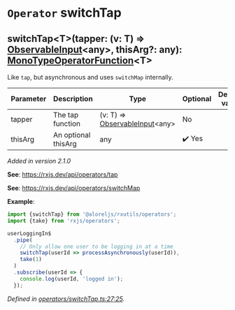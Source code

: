 # `Operator` switchTap

## switchTap\<T>(tapper: (v: T) => [ObservableInput](https://rxjs.dev/api/index/type-alias/ObservableInput)\<any>, thisArg?: any): [MonoTypeOperatorFunction](https://rxjs.dev/api/index/interface/MonoTypeOperatorFunction)\<T>

Like <code>tap</code>, but asynchronous and uses <code>switchMap</code> internally.

| **Parameter** | **Description** | **Type** | **Optional** | **Default value** |
|---------------|-----------------|----------|--------------|-------------------|
| tapper | The tap function | <span>(v: T) => [ObservableInput](https://rxjs.dev/api/index/type-alias/ObservableInput)\<any></span> | No |  |
| thisArg | An optional thisArg | <span>any</span> | :heavy_check_mark: Yes |  |

*Added in version 2.1.0*

**See**: https://rxjs.dev/api/operators/tap

**See**: https://rxjs.dev/api/operators/switchMap

**Example**:
```typescript
import {switchTap} from '@aloreljs/rxutils/operators';
import {take} from 'rxjs/operators';

userLoggingIn$
  .pipe(
    // Only allow one user to be logging in at a time
    switchTap(userId => processAsynchronously(userId)),
    take(1)
  )
  .subscribe(userId => {
    console.log(userId, 'logged in');
  });
```

*Defined in [operators/switchTap.ts:27:25](https://github.com/Alorel/rxutils/blob/e14ca99/projects/rxutils/operators/switchTap.ts#L27).*